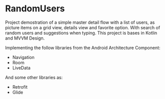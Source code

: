 # RandomUsers
Project demostration of a simple master detail flow with a list of users, as picture items on a grid view, details view and favorite option. With search of random users and suggestions when typing.
This project is bases in Kotlin and MVVM Design.

Implementing the follow libraries from the Android Architecture Component:
* Navigation
* Room
* LiveData

And some other libraries as:
* Retrofit
* Glide